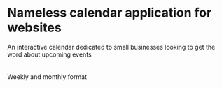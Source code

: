 # Nameless calendar application for websites

An interactive calendar dedicated to small businesses looking to get the word about upcoming events 
<br>
<br>
<br>
Weekly and monthly format
<br>
<br>
<br>
